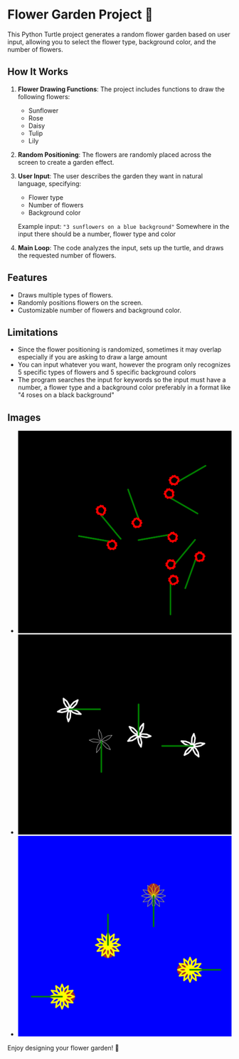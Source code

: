 # Flower Garden Project 🌸

This Python Turtle project generates a random flower garden based on user input, allowing you to select the flower type, background color, and the number of flowers.

## How It Works

1. **Flower Drawing Functions**: The project includes functions to draw the following flowers:
   - Sunflower
   - Rose
   - Daisy
   - Tulip
   - Lily
2. **Random Positioning**: The flowers are randomly placed across the screen to create a garden effect.
3. **User Input**: The user describes the garden they want in natural language, specifying:
   - Flower type
   - Number of flowers
   - Background color
   
   Example input: `"3 sunflowers on a blue background"`
   Somewhere in the input there should be a number, flower type and color
5. **Main Loop**: The code analyzes the input, sets up the turtle, and draws the requested number of flowers.

## Features

- Draws multiple types of flowers.
- Randomly positions flowers on the screen.
- Customizable number of flowers and background color.

## Limitations
- Since the flower positioning is randomized, sometimes it may overlap especially if you are asking to draw a large amount
- You can input whatever you want, however the program only recognizes 5 specific types of flowers and 5 specific background colors
- The program searches the input for keywords so the input must have a number, a flower type and a background color preferably in a format like "4 roses on a black background"

## Images
- ![yevengers](https://github.com/Aero-ComSci/1-1-3-flower-garden-eeeeel-fan-club/blob/main/images/Screenshot%202024-09-06%20at%2010.04.14%20PM.png)
- ![img2](https://github.com/Aero-ComSci/1-1-3-flower-garden-eeeeel-fan-club/blob/main/images/Screenshot%202024-09-06%20at%2010.06.47%20PM.png)
- ![img3](https://github.com/Aero-ComSci/1-1-3-flower-garden-eeeeel-fan-club/blob/main/images/Screenshot%202024-09-06%20at%2010.08.40%20PM.png)



Enjoy designing your flower garden! 🌷
